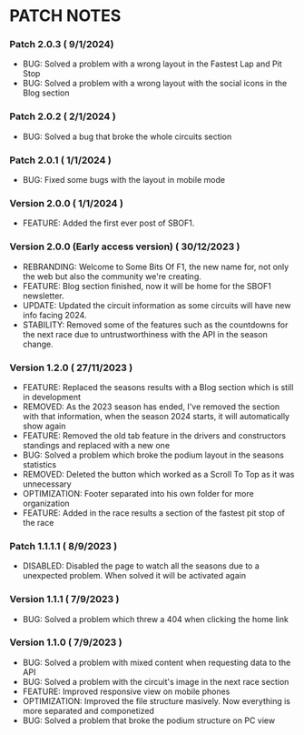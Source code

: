 # PATCH NOTES

### Patch 2.0.3 ( 9/1/2024)

- BUG: Solved a problem with a wrong layout in the Fastest Lap and Pit Stop
- BUG: Solved a problem with a wrong layout with the social icons in the Blog section

### Patch 2.0.2 ( 2/1/2024 )

- BUG: Solved a bug that broke the whole circuits section

### Patch 2.0.1 ( 1/1/2024 )

- BUG: Fixed some bugs with the layout in mobile mode

### Version 2.0.0 ( 1/1/2024 )

- FEATURE: Added the first ever post of SBOF1.

### Version 2.0.0 (Early access version) ( 30/12/2023 )

- REBRANDING: Welcome to Some Bits Of F1, the new name for, not only the web but also the community we're creating.
- FEATURE: Blog section finished, now it will be home for the SBOF1 newsletter.
- UPDATE: Updated the circuit information as some circuits will have new info facing 2024.
- STABILITY: Removed some of the features such as the countdowns for the next race due to untrustworthiness with the API in the season change.

### Version 1.2.0 ( 27/11/2023 )

- FEATURE: Replaced the seasons results with a Blog section which is still in development
- REMOVED: As the 2023 season has ended, I've removed the section with that information, when the season 2024 starts, it will automatically show again
- FEATURE: Removed the old tab feature in the drivers and constructors standings and replaced with a new one
- BUG: Solved a problem which broke the podium layout in the seasons statistics
- REMOVED: Deleted the button which worked as a Scroll To Top as it was unnecessary
- OPTIMIZATION: Footer separated into his own folder for more organization
- FEATURE: Added in the race results a section of the fastest pit stop of the race

### Patch 1.1.1.1 ( 8/9/2023 )

- DISABLED: Disabled the page to watch all the seasons due to a unexpected problem. When solved it will be activated again

### Version 1.1.1 ( 7/9/2023 )

- BUG: Solved a problem which threw a 404 when clicking the home link

### Version 1.1.0 ( 7/9/2023 )

- BUG: Solved a problem with mixed content when requesting data to the API
- BUG: Solved a problem with the circuit's image in the next race section
- FEATURE: Improved responsive view on mobile phones
- OPTIMIZATION: Improved the file structure masively. Now everything is more separated and componetized
- BUG: Solved a problem that broke the podium structure on PC view
